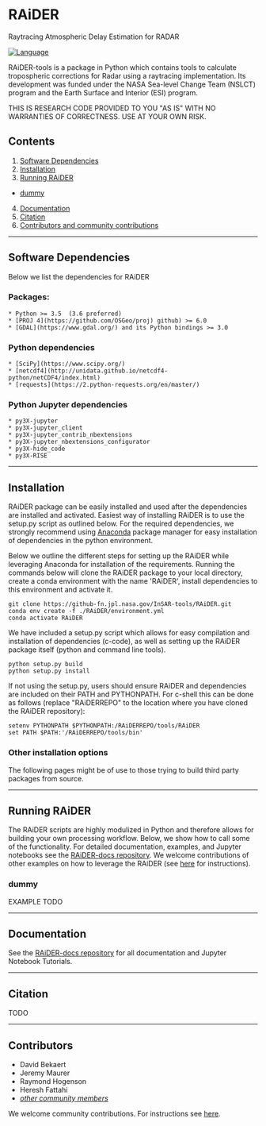 # RAiDER
Raytracing Atmospheric Delay Estimation for RADAR

[![Language](https://img.shields.io/badge/python-3.7%2B-blue.svg)](https://www.python.org/)

RAiDER-tools is a package in Python which contains tools to calculate tropospheric corrections for Radar using a raytracing implementation. Its development was funded under the NASA Sea-level Change Team (NSLCT) program and the Earth Surface and Interior (ESI) program.

THIS IS RESEARCH CODE PROVIDED TO YOU "AS IS" WITH NO WARRANTIES OF CORRECTNESS. USE AT YOUR OWN RISK.

## Contents

1. [Software Dependencies](#software-dependencies)
2. [Installation](#installation)
3. [Running RAiDER](#running-raider)
- [dummy](#dummy)
4. [Documentation](#documentation)
5. [Citation](#citation)
6. [Contributors and community contributions](#contributors)


------

## Software Dependencies
Below we list the dependencies for RAiDER

### Packages:
```
* Python >= 3.5  (3.6 preferred)
* [PROJ 4](https://github.com/OSGeo/proj) github) >= 6.0
* [GDAL](https://www.gdal.org/) and its Python bindings >= 3.0
```

### Python dependencies
```
* [SciPy](https://www.scipy.org/)
* [netcdf4](http://unidata.github.io/netcdf4-python/netCDF4/index.html)
* [requests](https://2.python-requests.org/en/master/)
```

### Python Jupyter dependencies
```
* py3X-jupyter
* py3X-jupyter_client
* py3X-jupyter_contrib_nbextensions
* py3X-jupyter_nbextensions_configurator
* py3X-hide_code
* py3X-RISE
```


------
## Installation
RAiDER package can be easily installed and used after the dependencies are installed and activated.  Easiest way of installing RAiDER is to use the setup.py script as outlined below. For the required dependencies, we strongly recommend using [Anaconda](https://www.anaconda.com/distribution/) package manager for easy installation of dependencies in the python environment.

Below we outline the different steps for setting up the RAiDER while leveraging Anaconda for installation of the requirements. Running the commands below will clone the RAiDER package to your local directory, create a conda environment with the name 'RAiDER', install dependencies to this environment and activate it.

```
git clone https://github-fn.jpl.nasa.gov/InSAR-tools/RAiDER.git
conda env create -f ./RAiDER/environment.yml
conda activate RAiDER
```

We have included a setup.py script which allows for easy compilation and installation of dependencies (c-code), as well as setting up the RAiDER package itself (python and command line tools).
```
python setup.py build
python setup.py install
```

If not using the setup.py, users should ensure RAiDER and dependencies are included on their PATH and PYTHONPATH. For c-shell this can be done as follows (replace "RAiDERREPO" to the location where you have cloned the RAiDER repository):
```
setenv PYTHONPATH $PYTHONPATH:/RAiDERREPO/tools/RAiDER
set PATH $PATH:'/RAiDERREPO/tools/bin'
```


### Other installation options
The following pages might be of use to those trying to build third party packages from source.

------
## Running RAiDER

The RAiDER scripts are highly modulized in Python and therefore allows for building your own processing workflow. Below, we show how to call some of the functionality. For detailed documentation, examples, and Jupyter notebooks see the [RAiDER-docs repository](https://github-fn.jpl.nasa.gov/InSAR-tools/RAiDER-docs). We welcome contributions of other examples on how to leverage the RAiDER  (see [here](https://github-fn.jpl.nasa.gov/InSAR-tools/RAiDER/blob/master/CONTRIBUTING.md) for instructions).

### dummy
EXAMPLE TODO


------
## Documentation

See the [RAiDER-docs repository](https://github-fn.jpl.nasa.gov/InSAR-tools/RAiDER-docs) for all documentation and Jupyter Notebook Tutorials.

------
## Citation
TODO

------
## Contributors    
* David Bekaert
* Jeremy Maurer
* Raymond Hogenson
* Heresh Fattahi
* [_other community members_](https://github-fn.jpl.nasa.gov/InSAR-tools/RAiDER/graphs/contributors)

We welcome community contributions. For instructions see [here](https://github-fn.jpl.nasa.gov/InSAR-tools/RAiDER/blob/master/CONTRIBUTING.md).



